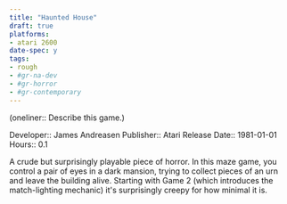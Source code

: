```yaml
---
title: "Haunted House"
draft: true
platforms:
- atari 2600
date-spec: y
tags:
- rough
- #gr-na-dev 
- #gr-horror 
- #gr-contemporary 
---
```


(oneliner:: Describe this game.)

Developer:: James Andreasen
Publisher:: Atari
Release Date:: 1981-01-01
Hours:: 0.1

A crude but surprisingly playable piece of horror. In this maze game, you control a pair of eyes in a dark mansion, trying to collect pieces of an urn and leave the building alive. Starting with Game 2 (which introduces the match-lighting mechanic) it's surprisingly creepy for how minimal it is.